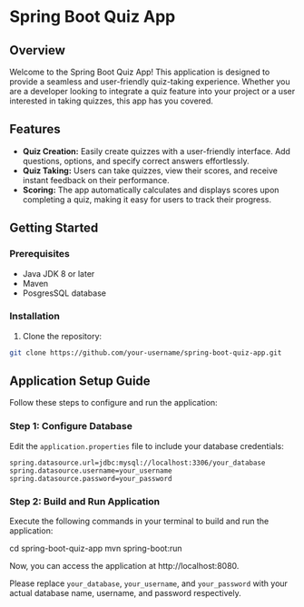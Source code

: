 # Spring Boot Quiz App

## Overview

Welcome to the Spring Boot Quiz App! This application is designed to provide a seamless and user-friendly quiz-taking experience. Whether you are a developer looking to integrate a quiz feature into your project or a user interested in taking quizzes, this app has you covered.

## Features

- **Quiz Creation:** Easily create quizzes with a user-friendly interface. Add questions, options, and specify correct answers effortlessly.
- **Quiz Taking:** Users can take quizzes, view their scores, and receive instant feedback on their performance.
- **Scoring:** The app automatically calculates and displays scores upon completing a quiz, making it easy for users to track their progress.

## Getting Started

### Prerequisites

- Java JDK 8 or later
- Maven
- PosgresSQL database

### Installation

1. Clone the repository:

```bash
git clone https://github.com/your-username/spring-boot-quiz-app.git
```

## Application Setup Guide

Follow these steps to configure and run the application:

### Step 1: Configure Database
Edit the `application.properties` file to include your database credentials:
```properties
spring.datasource.url=jdbc:mysql://localhost:3306/your_database
spring.datasource.username=your_username
spring.datasource.password=your_password
```

### Step 2: Build and Run Application
Execute the following commands in your terminal to build and run the application:

cd spring-boot-quiz-app
mvn spring-boot:run

Now, you can access the application at http://localhost:8080.

Please replace `your_database`, `your_username`, and `your_password` with your actual database name, username, and password respectively.